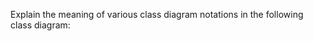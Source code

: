 <panel header="{{ icon_Q }} Explain notations in the class diagram">

Explain the meaning of various class diagram notations in the following class diagram:

<pic eager src="{{baseUrl}}/uml/classDiagrams/introduction/what/images/classDiagramExample1.png" width="750" />

</panel>
